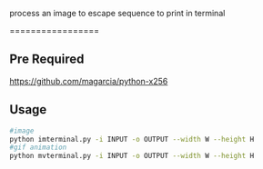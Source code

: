 process an image to escape sequence to print in terminal

=================
## Pre Required
https://github.com/magarcia/python-x256

## Usage
```bash
#image
python imterminal.py -i INPUT -o OUTPUT --width W --height H
#gif animation
python mvterminal.py -i INPUT -o OUTPUT --width W --height H
```